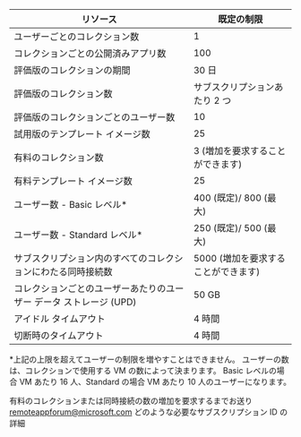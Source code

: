 
|リソース | 既定の制限|
|--------------|--------|
|ユーザーごとのコレクション数| 1|
|コレクションごとの公開済みアプリ数| 100|    
|評価版のコレクションの期間| 30 日|
|評価版のコレクション数| サブスクリプションあたり 2 つ|
|評価版のコレクションごとのユーザー数| 10|
|試用版のテンプレート イメージ数| 25|
|有料のコレクション数| 3 (増加を要求することができます)|
|有料テンプレート イメージ数| 25|  
|ユーザー数 - Basic レベル*| 400 (既定)/ 800 (最大)|
|ユーザー数 - Standard レベル*| 250 (既定)/ 500 (最大)|
|サブスクリプション内のすべてのコレクションにわたる同時接続数| 5000 (増加を要求することができます)|
|コレクションごとのユーザーあたりのユーザー データ ストレージ (UPD)| 50 GB|
|アイドル タイムアウト| 4 時間|
|切断時のタイムアウト| 4 時間|

*上記の上限を超えてユーザーの制限を増やすことはできません。 ユーザーの数は、コレクションで使用する VM の数によって決まります。 Basic レベルの場合 VM あたり 16 人、Standard の場合 VM あたり 10 人のユーザーになります。

有料のコレクションまたは同時接続の数の増加を要求するまでお送り [remoteappforum@microsoft.com](mailto:remoteappforum@microsoft.com) どのような必要なサブスクリプション ID の詳細 
